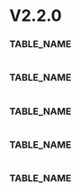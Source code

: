 # V2.2.0

### TABLE_NAME
```sql

```
### TABLE_NAME
```sql

```
### TABLE_NAME
```sql

```
### TABLE_NAME
```sql

```
### TABLE_NAME
```sql

```